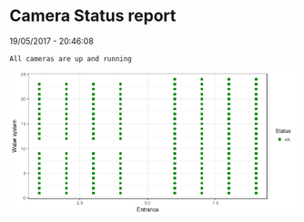Camera Status report
================
19/05/2017 - 20:46:08

    All cameras are up and running

![](camreport_files/figure-markdown_github/unnamed-chunk-2-1.png)
